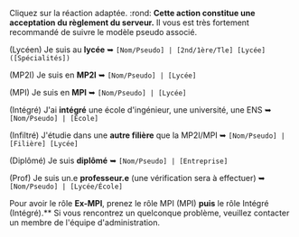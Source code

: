 Cliquez sur la réaction adaptée.
:rond: __**Cette action constitue une acceptation du règlement du serveur.**__
Il vous est très fortement recommandé de suivre le modèle pseudo associé.

(Lycéen) Je suis au **lycée**
➥ `[Nom/Pseudo] | [2nd/1ère/Tle] [Lycée] ([Spécialités])`

(MP2I) Je suis en **MP2I**
➥ `[Nom/Pseudo] | [Lycée]`

(MPI) Je suis en **MPI**
➥ `[Nom/Pseudo] | [Lycée]`

(Intégré) J'ai **intégré** une école d'ingénieur, une université, une ENS
➥ `[Nom/Pseudo] | [École]`

(Infiltré) J'étudie dans une **autre filière** que la MP2I/MPI
➥ `[Nom/Pseudo] | [Filière] [Lycée]`

(Diplômé) Je suis **diplômé**
➥ `[Nom/Pseudo] | [Entreprise]`

(Prof) Je suis un.e **professeur.e** (une vérification sera à effectuer)
➥ `[Nom/Pseudo] | [Lycée/École]`

Pour avoir le rôle **Ex-MPI**, prenez le rôle MPI (MPI) **puis** le rôle Intégré (Intégré).**
Si vous rencontrez un quelconque problème, veuillez contacter un membre de l'équipe d'administration.
